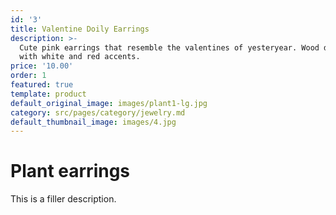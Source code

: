 ```yaml
---
id: '3'
title: Valentine Doily Earrings
description: >-
  Cute pink earrings that resemble the valentines of yesteryear. Wood doilies
  with white and red accents.
price: '10.00'
order: 1
featured: true
template: product
default_original_image: images/plant1-lg.jpg
category: src/pages/category/jewelry.md
default_thumbnail_image: images/4.jpg
---
```

# Plant earrings

This is a filler description.
